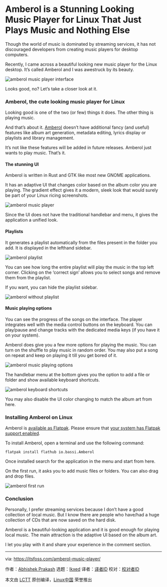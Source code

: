 [#]: subject: "Amberol is a Stunning Looking Music Player for Linux That Just Plays Music and Nothing Else"
[#]: via: "https://itsfoss.com/amberol-music-player/"
[#]: author: "Abhishek Prakash https://itsfoss.com/author/abhishek/"
[#]: collector: "lkxed"
[#]: translator: " "
[#]: reviewer: " "
[#]: publisher: " "
[#]: url: " "

Amberol is a Stunning Looking Music Player for Linux That Just Plays Music and Nothing Else
======
Though the world of music is dominated by streaming services, it has not discouraged developers from creating music players for desktop computers.

Recently, I came across a beautiful looking new music player for the Linux desktop. It’s called Amberol and I was awestruck by its beauty.

![amberol music player interface][1]

Looks good, no? Let’s take a closer look at it.

### Amberol, the cute looking music player for Linux

Looking good is one of the two (or few) things it does. The other thing is playing music.

And that’s about it. [Amberol][2] doesn’t have additional fancy (and useful) features like album art generation, metadata editing, lyrics display or playlists and library management.

It’s not like these features will be added in future releases. Amberol just wants to play music. That’s it.

#### The stunning UI

Amberol is written in Rust and GTK like most new GNOME applications.

It has an adaptive UI that changes color based on the album color you are playing. The gradient effect gives it a modern, sleek look that would surely be part of your Linux ricing screenshots.

![amberol music player][3]

Since the UI does not have the traditional handlebar and menu, it gives the application a unified look.

#### Playlists

It generates a playlist automatically from the files present in the folder you add. It is displayed in the lefthand sidebar.

![amberol playlist][4]

You can see how long the entire playlist will play the music in the top left corner. Clicking on the ‘correct sign’ allows you to select songs and remove them from the playlist.

If you want, you can hide the playlist sidebar.

![amberol without playlist][5]

#### Music playing options

You can see the progress of the songs on the interface. The player integrates well with the media control buttons on the keyboard. You can play/pause and change tracks with the dedicated media keys (if you have it on your system).

Amberol does give you a few more options for playing the music. You can turn on the shuffle to play music in random order. You may also put a song on repeat and keep on playing it till you get bored of it.

![amberol music playing options][6]

The handlebar menu at the bottom gives you the option to add a file or folder and show available keyboard shortcuts.

![amberol keyboard shortcuts][7]

You may also disable the UI color changing to match the album art from here.

### Installing Amberol on Linux

Amberol is [available as Flatpak][8]. Please ensure that [your system has Flatpak support enabled][9].

To install Amberol, open a terminal and use the following command:

```
flatpak install flathub io.bassi.Amberol
```

Once installed search for the application in the menu and start from here.

On the first run, it asks you to add music files or folders. You can also drag and drop files.

![amberol first run][10]

### Conclusion

Personally, I prefer streaming services because I don’t have a good collection of local music. But I know there are people who have/had a huge collection of CDs that are now saved on the hard disk.

Amberol is a beautiful-looking application and it is good enough for playing local music. The main attraction is the adaptive UI based on the album art.

I let you play with it and share your experience in the comment section.

--------------------------------------------------------------------------------

via: https://itsfoss.com/amberol-music-player/

作者：[Abhishek Prakash][a]
选题：[lkxed][b]
译者：[译者ID](https://github.com/译者ID)
校对：[校对者ID](https://github.com/校对者ID)

本文由 [LCTT](https://github.com/LCTT/TranslateProject) 原创编译，[Linux中国](https://linux.cn/) 荣誉推出

[a]: https://itsfoss.com/author/abhishek/
[b]: https://github.com/lkxed
[1]: https://itsfoss.com/wp-content/uploads/2022/06/amberol-music-player-interface-800x693.png
[2]: https://apps.gnome.org/app/io.bassi.Amberol/
[3]: https://itsfoss.com/wp-content/uploads/2022/06/amberol-music-player-800x580.png
[4]: https://itsfoss.com/wp-content/uploads/2022/06/Amberol-playlist-800x548.png
[5]: https://itsfoss.com/wp-content/uploads/2022/06/amberol-without-playlist-800x693.png
[6]: https://itsfoss.com/wp-content/uploads/2022/06/Amberol-music-playing-options-800x548.png
[7]: https://itsfoss.com/wp-content/uploads/2022/06/Amberol-keyboard-shortcuts-800x528.png
[8]: https://flathub.org/apps/details/io.bassi.Amberol
[9]: https://itsfoss.com/flatpak-guide/
[10]: https://itsfoss.com/wp-content/uploads/2022/06/amberol-first-run-800x693.png
